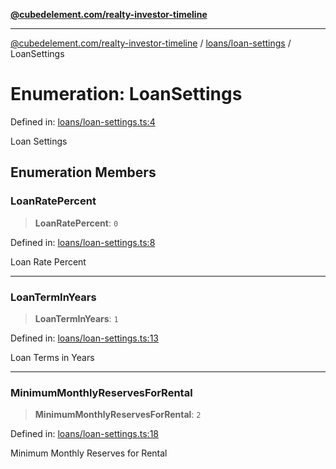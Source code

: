 [**@cubedelement.com/realty-investor-timeline**](../../../index.md)

---

[@cubedelement.com/realty-investor-timeline](../../../modules.md) / [loans/loan-settings](../index.md) / LoanSettings

# Enumeration: LoanSettings

Defined in: [loans/loan-settings.ts:4](https://github.com/kvernon/realty-investor-timeline/blob/d14161e46dc540b751017ae4b2cfca53cbab658c/src/loans/loan-settings.ts#L4)

Loan Settings

## Enumeration Members

### LoanRatePercent

> **LoanRatePercent**: `0`

Defined in: [loans/loan-settings.ts:8](https://github.com/kvernon/realty-investor-timeline/blob/d14161e46dc540b751017ae4b2cfca53cbab658c/src/loans/loan-settings.ts#L8)

Loan Rate Percent

---

### LoanTermInYears

> **LoanTermInYears**: `1`

Defined in: [loans/loan-settings.ts:13](https://github.com/kvernon/realty-investor-timeline/blob/d14161e46dc540b751017ae4b2cfca53cbab658c/src/loans/loan-settings.ts#L13)

Loan Terms in Years

---

### MinimumMonthlyReservesForRental

> **MinimumMonthlyReservesForRental**: `2`

Defined in: [loans/loan-settings.ts:18](https://github.com/kvernon/realty-investor-timeline/blob/d14161e46dc540b751017ae4b2cfca53cbab658c/src/loans/loan-settings.ts#L18)

Minimum Monthly Reserves for Rental
